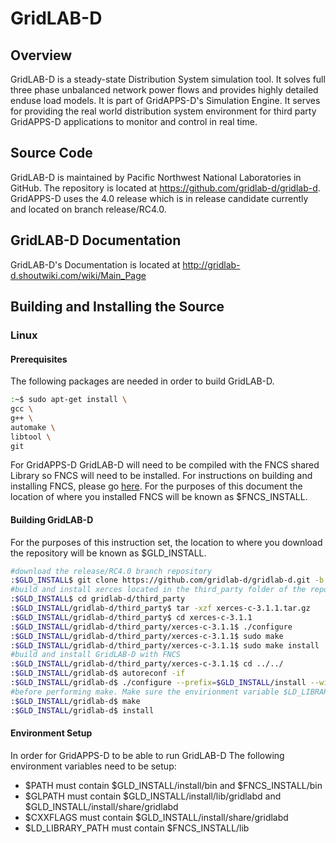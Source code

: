 # GridLAB-D

## Overview

GridLAB-D is a steady-state Distribution System simulation tool. It solves full three phase unbalanced network power flows and provides highly detailed enduse load models. It is part of GridAPPS-D's Simulation Engine. It serves for providing the real world distribution system environment for third party  GridAPPS-D applications to monitor and control in real time.

## Source Code
GridLAB-D is maintained by Pacific Northwest National Laboratories in GitHub. The repository is located at https://github.com/gridlab-d/gridlab-d. GridAPPS-D uses the 4.0 release which is in release candidate currently and located on branch release/RC4.0.

## GridLAB-D Documentation
GridLAB-D's Documentation is located at http://gridlab-d.shoutwiki.com/wiki/Main_Page

## Building and Installing the Source
### Linux
#### Prerequisites
The following packages are needed in order to build GridLAB-D. 
```bash
:~$ sudo apt-get install \
gcc \
g++ \
automake \
libtool \
git
```

For GridAPPS-D GridLAB-D will need to be compiled with the FNCS shared Library so FNCS will need to be installed. For instructions on building and installing FNCS, please go [here](). For the purposes of this document the location of where you installed FNCS will be known as $FNCS_INSTALL.

#### Building GridLAB-D
For the purposes of this instruction set, the location to where you download the repository will be known as $GLD_INSTALL.
```bash
#download the release/RC4.0 branch repository
:$GLD_INSTALL$ git clone https://github.com/gridlab-d/gridlab-d.git -b release/RC4.0 --single-branch
#build and install xerces located in the third_party folder of the repository
:$GLD_INSTALL$ cd gridlab-d/third_party
:$GLD_INSTALL/gridlab-d/third_party$ tar -xzf xerces-c-3.1.1.tar.gz
:$GLD_INSTALL/gridlab-d/third_party$ cd xerces-c-3.1.1
:$GLD_INSTALL/gridlab-d/third_party/xerces-c-3.1.1$ ./configure
:$GLD_INSTALL/gridlab-d/third_party/xerces-c-3.1.1$ sudo make
:$GLD_INSTALL/gridlab-d/third_party/xerces-c-3.1.1$ sudo make install
#build and install GridLAB-D with FNCS
:$GLD_INSTALL/gridlab-d/third_party/xerces-c-3.1.1$ cd ../../
:$GLD_INSTALL/gridlab-d$ autoreconf -if
:$GLD_INSTALL/gridlab-d$ ./configure --prefix=$GLD_INSTALL/install --with-fncs=$FNCS_INSTALL --enable-silent-rules 'CFLAGS=-g -O0 -w' 'CXXFLAGS=-g -O0 -w' 'LDFLAGS=-g -O0 -w'
#before performing make. Make sure the envirionment variable $LD_LIBRARY_PATH contains the path $FNCS_INSTALL/lib if it doesn't then it will need to be added to $LD_LIBRARY_PATH
:$GLD_INSTALL/gridlab-d$ make
:$GLD_INSTALL/gridlab-d$ install
```

#### Environment Setup
In order for GridAPPS-D to be able to run GridLAB-D The following environment variables need to be setup:
* $PATH must contain $GLD_INSTALL/install/bin and $FNCS_INSTALL/bin
* $GLPATH must contain $GLD_INSTALL/install/lib/gridlabd and $GLD_INSTALL/install/share/gridlabd
* $CXXFLAGS must contain $GLD_INSTALL/install/share/gridlabd
* $LD_LIBRARY_PATH must contain $FNCS_INSTALL/lib
